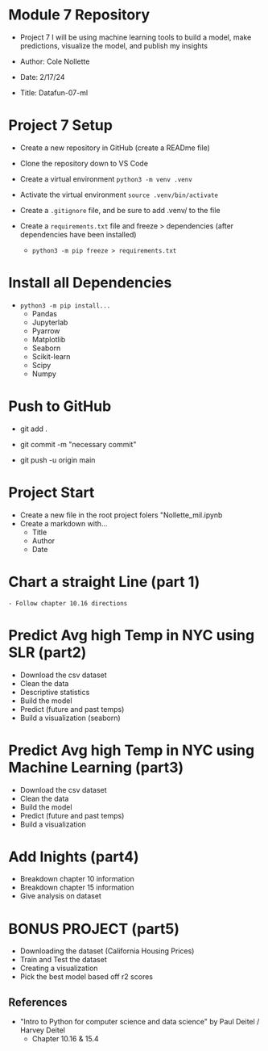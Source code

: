 # Module 7 Repository
- Project 7 I will be using machine learning tools to build a model, make predictions, visualize the model, and publish my insights

- Author: Cole Nollette

- Date: 2/17/24

- Title: Datafun-07-ml

# Project 7 Setup

- Create a new repository in GitHub (create a READme file)

- Clone the repository down to VS Code

- Create a virtual environment ``python3 -m venv .venv``

- Activate the virtual environment ``source .venv/bin/activate``

- Create a ``.gitignore`` file, and be sure to add .venv/ to the file

- Create a ``requirements.txt`` file and freeze > dependencies (after dependencies have been installed)
    - ``python3 -m pip freeze > requirements.txt``

# Install all Dependencies
- ``python3 -m pip install...``
    - Pandas
    - Jupyterlab
    - Pyarrow
    - Matplotlib
    - Seaborn
    - Scikit-learn
    - Scipy
    - Numpy

# Push to GitHub
- git add .

- git commit -m "necessary commit"

- git push -u origin main

# Project Start
- Create a new file in the root project folers "Nollette_mil.ipynb
- Create a markdown with...
    - Title
    - Author
    - Date

# Chart a straight Line (part 1)
    - Follow chapter 10.16 directions

# Predict Avg high Temp in NYC using SLR (part2)
- Download the csv dataset
- Clean the data
- Descriptive statistics
- Build the model
- Predict (future and past temps)
- Build a visualization (seaborn)

# Predict Avg high Temp in NYC using Machine Learning (part3)
- Download the csv dataset
- Clean the data
- Build the model
- Predict (future and past temps)
- Build a visualization

# Add Inights (part4)
- Breakdown chapter 10 information
- Breakdown chapter 15 information
- Give analysis on dataset

# BONUS PROJECT (part5)
- Downloading the dataset (California Housing Prices)
- Train and Test the dataset
- Creating a visualization
- Pick the best model based off r2 scores

## References
- "Intro to Python for computer science and data science" by Paul Deitel / Harvey Deitel
    - Chapter 10.16 & 15.4